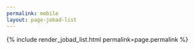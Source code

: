```yaml
---
permalink: mobile
layout: page-jobad-list
---
```

{% include render_jobad_list.html permalink=page.permalink %}
